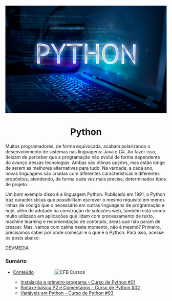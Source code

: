 <img src="https://github.com/WCL79/trinamento_programacao_python/blob/master/aula_python/image/python.jpg"  alt="Logo Python" title="Logo Python"></img>
<h1 align="center" id="topo">Python</h1>

 Muitos programadores, de forma equivocada, acabam polarizando o desenvolvimento de sistemas nas linguagens: Java e C#. Ao fazer isso, deixam de perceber que a programação não evolui de forma dependente do avanço dessas tecnologias. Ambas são ótimas opções, mas estão longe de serem as melhores alternativas para tudo. Na verdade, a cada ano, novas linguagens são criadas com diferentes características e diferentes propósitos, atendendo, de forma cada vez mais precisa, determinados tipos de projeto.

Um bom exemplo disso é a linguagem Python. Publicado em 1991, o Python traz características que possibilitam escrever o mesmo requisito em menos linhas de código que o necessário em outras linguagens de programação e hoje, além de adotado na construção de soluções web, também está sendo muito utilizado em aplicações que lidam com processamento de texto, machine learning e recomendação de conteúdo, áreas que não param de crescer. Mas, vamos com calma neste momento, não é mesmo? Primeiro, precisamos saber por onde começar e o que é o Python. Para isso, acesse os posts abaixo: 

<a href="https://www.devmedia.com.br/guia/python/37024">DEVMEDIA</a>

<h3>Sumário</h3>
<ul>
	<a href="https://www.youtube.com/watch?v=Ay-MakuSg08&list=PLx4x_zx8csUhuVgWfy7keQQAy7t1J35TR&index=2&ab_channel=CFBCursos">
		<img src="aula_python_cfbcursos/image/python.jpg" min-width="350px" max-width="350px" width="350px" align="right"  alt="CFB Cursos" title="CFB Cursos">
	</a>
	<li><a href="#apresentacao">Conteúdo</a></li>
	<ul>
		<li><a href="https://www.youtube.com/watch?v=Ay-MakuSg08&list=PLx4x_zx8csUhuVgWfy7keQQAy7t1J35TR&index=2&ab_channel=CFBCursos">Instalação e primeiro programa - Curso de Python #01</a></li>
		<li><a href="https://www.youtube.com/watch?v=5JdEoBZYHFY&list=PLx4x_zx8csUhuVgWfy7keQQAy7t1J35TR&index=2&ab_channel=CFBCursos ">Sintaxe básica P2 e Comentários - Curso de Python #02</a></li>
		<li><a href="https://www.youtube.com/watch?v=_p4dPzetzpE&list=PLx4x_zx8csUhuVgWfy7keQQAy7t1J35TR&index=4&ab_channel=CFBCursos ">Variáveis em Python - Curso de Python #03</a></li>
	</ul>
</ul>

